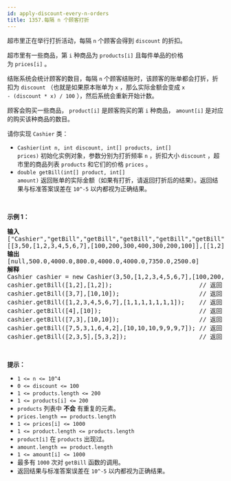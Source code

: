 ```yaml
---
id: apply-discount-every-n-orders
title: 1357.每隔 n 个顾客打折
---
```

超市里正在举行打折活动，每隔 <code>n</code> 个顾客会得到 <code>discount</code> 的折扣。

超市里有一些商品，第 <code>i</code> 种商品为 <code>products[i]</code> 且每件单品的价格为 <code>prices[i]</code> 。

结账系统会统计顾客的数目，每隔 <code>n</code> 个顾客结账时，该顾客的账单都会打折，折扣为 <code>discount</code> （也就是如果原本账单为 <code>x</code> ，那么实际金额会变成 <code>x - (discount * x) / 100</code> ），然后系统会重新开始计数。

顾客会购买一些商品， <code>product[i]</code> 是顾客购买的第 <code>i</code> 种商品， <code>amount[i]</code> 是对应的购买该种商品的数目。

请你实现 <code>Cashier</code> 类：


- <code>Cashier(int n, int discount, int[] products, int[] prices)</code> 初始化实例对象，参数分别为打折频率 <code>n</code> ，折扣大小 <code>discount</code> ，超市里的商品列表 <code>products</code> 和它们的价格 <code>prices</code> 。
- <code>double getBill(int[] product, int[] amount)</code> 返回账单的实际金额（如果有打折，请返回打折后的结果）。返回结果与标准答案误差在 <code>10^-5</code> 以内都视为正确结果。

 

**示例 1：**


<pre><strong>输入</strong><br/>[&#34;Cashier&#34;,&#34;getBill&#34;,&#34;getBill&#34;,&#34;getBill&#34;,&#34;getBill&#34;,&#34;getBill&#34;,&#34;getBill&#34;,&#34;getBill&#34;]<br/>[[3,50,[1,2,3,4,5,6,7],[100,200,300,400,300,200,100]],[[1,2],[1,2]],[[3,7],[10,10]],[[1,2,3,4,5,6,7],[1,1,1,1,1,1,1]],[[4],[10]],[[7,3],[10,10]],[[7,5,3,1,6,4,2],[10,10,10,9,9,9,7]],[[2,3,5],[5,3,2]]]<br/><strong>输出</strong><br/>[null,500.0,4000.0,800.0,4000.0,4000.0,7350.0,2500.0]<br/><strong>解释</strong><br/>Cashier cashier = new Cashier(3,50,[1,2,3,4,5,6,7],[100,200,300,400,300,200,100]);<br/>cashier.getBill([1,2],[1,2]);                        // 返回 500.0, 账单金额为 = 1 * 100 + 2 * 200 = 500.<br/>cashier.getBill([3,7],[10,10]);                      // 返回 4000.0<br/>cashier.getBill([1,2,3,4,5,6,7],[1,1,1,1,1,1,1]);    // 返回 800.0 ，账单原本为 1600.0 ，但由于该顾客是第三位顾客，他将得到 50% 的折扣，所以实际金额为 1600 - 1600 * (50 / 100) = 800 。<br/>cashier.getBill([4],[10]);                           // 返回 4000.0<br/>cashier.getBill([7,3],[10,10]);                      // 返回 4000.0<br/>cashier.getBill([7,5,3,1,6,4,2],[10,10,10,9,9,9,7]); // 返回 7350.0 ，账单原本为 14700.0 ，但由于系统计数再次达到三，该顾客将得到 50% 的折扣，实际金额为 7350.0 。<br/>cashier.getBill([2,3,5],[5,3,2]);                    // 返回 2500.0<br/></pre>

 

**提示：**


- <code>1 &lt;= n &lt;= 10^4</code>
- <code>0 &lt;= discount &lt;= 100</code>
- <code>1 &lt;= products.length &lt;= 200</code>
- <code>1 &lt;= products[i] &lt;= 200</code>
- <code>products</code> 列表中 **不会** 有重复的元素。
- <code>prices.length == products.length</code>
- <code>1 &lt;= prices[i] &lt;= 1000</code>
- <code>1 &lt;= product.length &lt;= products.length</code>
- <code>product[i]</code> 在 <code>products</code> 出现过。
- <code>amount.length == product.length</code>
- <code>1 &lt;= amount[i] &lt;= 1000</code>
- 最多有 <code>1000</code> 次对 <code>getBill</code> 函数的调用。
- 返回结果与标准答案误差在 <code>10^-5</code> 以内都视为正确结果。
